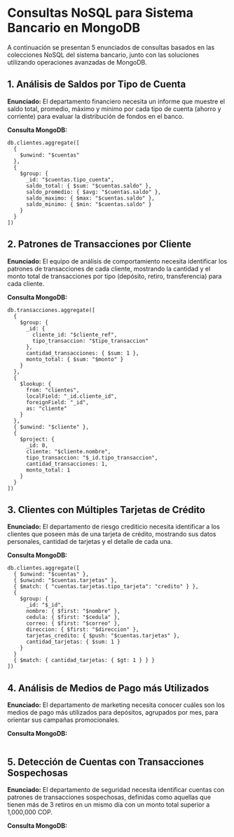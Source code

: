 # Consultas NoSQL para Sistema Bancario en MongoDB

A continuación se presentan 5 enunciados de consultas basados en las colecciones NoSQL del sistema bancario, junto con las soluciones utilizando operaciones avanzadas de MongoDB.

## 1. Análisis de Saldos por Tipo de Cuenta

**Enunciado:** El departamento financiero necesita un informe que muestre el saldo total, promedio, máximo y mínimo por cada tipo de cuenta (ahorro y corriente) para evaluar la distribución de fondos en el banco.

**Consulta MongoDB:**
```
db.clientes.aggregate([
  { 
    $unwind: "$cuentas" 
  },
  { 
    $group: {
      _id: "$cuentas.tipo_cuenta",
      saldo_total: { $sum: "$cuentas.saldo" },
      saldo_promedio: { $avg: "$cuentas.saldo" },
      saldo_maximo: { $max: "$cuentas.saldo" },
      saldo_minimo: { $min: "$cuentas.saldo" }
    }
  }
])
```

## 2. Patrones de Transacciones por Cliente

**Enunciado:** El equipo de análisis de comportamiento necesita identificar los patrones de transacciones de cada cliente, mostrando la cantidad y el monto total de transacciones por tipo (depósito, retiro, transferencia) para cada cliente.

**Consulta MongoDB:**
```
db.transacciones.aggregate([
  {
    $group: {
      _id: {
        cliente_id: "$cliente_ref",
        tipo_transaccion: "$tipo_transaccion"
      },
      cantidad_transacciones: { $sum: 1 },
      monto_total: { $sum: "$monto" }
    }
  },
  {
    $lookup: {
      from: "clientes",
      localField: "_id.cliente_id",
      foreignField: "_id",
      as: "cliente"
    }
  },
  { $unwind: "$cliente" },
  {
    $project: {
      _id: 0,
      cliente: "$cliente.nombre",
      tipo_transaccion: "$_id.tipo_transaccion",
      cantidad_transacciones: 1,
      monto_total: 1
    }
  }
])
```

## 3. Clientes con Múltiples Tarjetas de Crédito

**Enunciado:** El departamento de riesgo crediticio necesita identificar a los clientes que poseen más de una tarjeta de crédito, mostrando sus datos personales, cantidad de tarjetas y el detalle de cada una.

**Consulta MongoDB:**
```
db.clientes.aggregate([
  { $unwind: "$cuentas" },
  { $unwind: "$cuentas.tarjetas" },
  { $match: { "cuentas.tarjetas.tipo_tarjeta": "credito" } },
  {
    $group: {
      _id: "$_id",
      nombre: { $first: "$nombre" },
      cedula: { $first: "$cedula" },
      correo: { $first: "$correo" },
      direccion: { $first: "$direccion" },
      tarjetas_credito: { $push: "$cuentas.tarjetas" },
      cantidad_tarjetas: { $sum: 1 }
    }
  }
  { $match: { cantidad_tarjetas: { $gt: 1 } } }
])
```

## 4. Análisis de Medios de Pago más Utilizados

**Enunciado:** El departamento de marketing necesita conocer cuáles son los medios de pago más utilizados para depósitos, agrupados por mes, para orientar sus campañas promocionales.

**Consulta MongoDB:**
```javascript
```

## 5. Detección de Cuentas con Transacciones Sospechosas

**Enunciado:** El departamento de seguridad necesita identificar cuentas con patrones de transacciones sospechosas, definidas como aquellas que tienen más de 3 retiros en un mismo día con un monto total superior a 1,000,000 COP.

**Consulta MongoDB:**
```javascript
```
